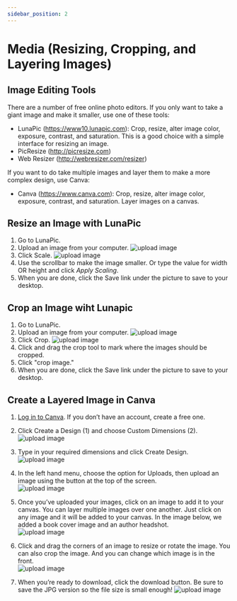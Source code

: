 ```yaml
---
sidebar_position: 2
---
```


# Media (Resizing, Cropping, and Layering Images)

## Image Editing Tools

There are a number of free online photo editors. If you only want to take a giant image and make it smaller, use one of these tools:
- LunaPic (https://www10.lunapic.com): Crop, resize, alter image color, exposure, contrast, and saturation. This is a good choice with a simple interface for resizing an image.
- PicResize (http://picresize.com)
- Web Resizer (http://webresizer.com/resizer)

If you want to do take multiple images and layer them to make a more complex design, use Canva:
- Canva (https://www.canva.com): Crop, resize, alter image color, exposure, contrast, and saturation. Layer images on a canvas.

## Resize an Image with LunaPic

1. Go to LunaPic.
1. Upload an image from your computer.
![upload image](/img/blog-5.png)
1. Click Scale.
![upload image](/img/blog-6.png)
1. Use the scrollbar to make the image smaller. Or type the value for width OR height and click *Apply Scaling*.
1. When you are done, click the Save link under the picture to save to your desktop.

## Crop an Image wiht Lunapic

1. Go to LunaPic.
1. Upload an image from your computer.
![upload image](/img/blog-5.png)
1. Click Crop.
![upload image](/img/blog-7.png)
1. Click and drag the crop tool to mark where the images should be cropped.
1. Click "crop image."
1. When you are done, click the Save link under the picture to save to your desktop.

## Create a Layered Image in Canva

1. [Log in to Canva](https://www.canva.com/). If you don’t have an account, create a free one.  

1. Click Create a Design (1) and choose Custom Dimensions (2).
![upload image](/img/blog-8.png)  

1. Type in your required dimensions and click Create Design.
![upload image](/img/blog-9.png)  

1. In the left hand menu, choose the option for Uploads, then upload an image using the button at the top of the screen.  
![upload image](/img/blog-10.png)

1. Once you’ve uploaded your images, click on an image to add it to your canvas. You can layer multiple images over one another. Just click on any image and it will be added to your canvas. In the image below, we added a book cover image and an author headshot.  
![upload image](/img/blog-11.png)

1. Click and drag the corners of an image to resize or rotate the image. You can also crop the image. And you can change which image is in the front.  
![upload image](/img/blog-12.png)

1. When you’re ready to download, click the download button. Be sure to save the JPG version so the file size is small enough!
![upload image](/img/blog-13.png)

